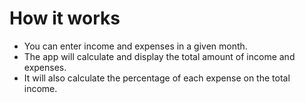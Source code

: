 # How it works

- You can enter income and expenses in a given month.
- The app will calculate and display the total amount of income and expenses.
- It will also calculate the percentage of each expense on the total income.